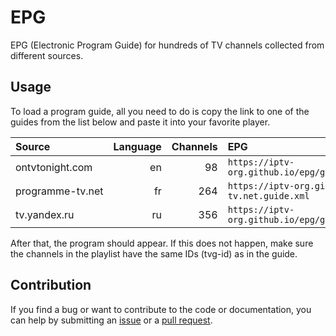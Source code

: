 # EPG

EPG (Electronic Program Guide) for hundreds of TV channels collected from different sources.

## Usage

To load a program guide, all you need to do is copy the link to one of the guides from the list below and paste it into your favorite player.

<table>
  <thead>
    <tr><th align="left">Source</th><th align="left">Language</th><th align="left">Channels</th><th align="left">EPG</th></tr>
  </thead>
  <tbody>
    <tr><td align="left" nowrap>ontvtonight.com</td><td align="right">en</td><td align="right">98</td><td align="left" nowrap><code>https://iptv-org.github.io/epg/guides/ontvtonight.com.guide.xml</code></td></tr>
    <tr><td align="left" nowrap>programme-tv.net</td><td align="right">fr</td><td align="right">264</td><td align="left" nowrap><code>https://iptv-org.github.io/epg/guides/programme-tv.net.guide.xml</code></td></tr>
    <tr><td align="left" nowrap>tv.yandex.ru</td><td align="right">ru</td><td align="right">356</td><td align="left" nowrap><code>https://iptv-org.github.io/epg/guides/tv.yandex.ru.guide.xml</code></td></tr>
  </tbody>
</table>

After that, the program should appear. If this does not happen, make sure the channels in the playlist have the same IDs (tvg-id) as in the guide.

## Contribution

If you find a bug or want to contribute to the code or documentation, you can help by submitting an [issue](https://github.com/iptv-org/epg/issues) or a [pull request](https://github.com/iptv-org/epg/pulls).
